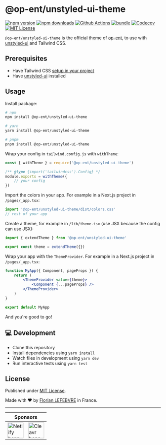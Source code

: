 # @op-ent/unstyled-ui-theme

[![npm version][npm-version-src]][npm-version-href]
[![npm downloads][npm-downloads-src]][npm-downloads-href]
[![Github Actions][github-actions-src]][github-actions-href]
[![bundle][bundle-src]][bundle-href]
[![Codecov][codecov-src]][codecov-href]
[![MIT License][license-src]][license-href]

`@op-ent/unstyled-ui-theme` is the official theme of [op-ent](https://github.com/op-ent), to use with [unstyled-ui](https://github.com/op-ent/unstyled-ui) and Tailwind CSS.

## Prerequisites

-   Have Tailwind CSS [setup in your project](https://tailwindcss.com/docs/installation)
-   Have [unstyled-ui](https://github.com/op-ent/unstyled-ui) installed

## Usage

Install package:

```sh
# npm
npm install @op-ent/unstyled-ui-theme

# yarn
yarn install @op-ent/unstyled-ui-theme

# pnpm
pnpm install @op-ent/unstyled-ui-theme
```

Wrap your config in `tailwind.config.js` with `withTheme`:

```js
const { withTheme } = require('@op-ent/unstyled-ui-theme')

/** @type {import('tailwindcss').Config} */
module.exports = withTheme({
    // your config
})
```

Import the colors in your app. For example in a Next.js project in `/pages/_app.tsx`:

```js
import '@op-ent/unstyled-ui-theme/dist/colors.css'
// rest of your app
```

Create a theme, for example in `/lib/theme.tsx` (use JSX because the config can use JSX):

```js
import { extendTheme } from '@op-ent/unstyled-ui-theme'

export const theme = extendTheme({})
```

Wrap your app with the `ThemeProvider`. For example in a Next.js project in `/pages/_app.tsx`:

```jsx
function MyApp({ Component, pageProps }) {
    return (
        <ThemeProvider value={theme}>
            <Component {...pageProps} />
        </ThemeProvider>
    )
}

export default MyApp
```

And you're good to go!

## 💻 Development

-   Clone this repository
-   Install dependencies using `yarn install`
-   Watch files in development using `yarn dev`
-   Run interactive tests using `yarn test`

## License

Published under [MIT License](./LICENSE).

Made with ❤️ by [Florian LEFEBVRE](https://github.com/florian-lefebvre) in France.

---

<table>
  <thead>
    <tr>
      <th colspan="2">Sponsors</th>
    </tr>
  </thead>
  <tbody>
    <tr>
      <td>
        <a href="https://www.netlify.com" target="_blank">
          <img alt="Netlify banner" height="51px" src="https://www.netlify.com/v3/img/components/netlify-color-accent.svg" />
        </a>
      </td>
      <td>
        <a href="https://cleavr.io" target="_blank">
          <img alt="Cleavr banner" height="51px" src="https://hcti.io/v1/image/ae9a047f-22b3-4016-a37a-80f297894678" />
        </a>
      </td>
    </tr>
  </tbody>
</table>

<!-- Badges -->
<!-- https://gist.github.com/lukas-h/2a5d00690736b4c3a7ba -->

[npm-version-src]: https://img.shields.io/npm/v/@op-ent/unstyled-ui-theme?style=flat-square
[npm-version-href]: https://npmjs.com/package/@op-ent/unstyled-ui-theme
[npm-downloads-src]: https://img.shields.io/npm/dm/@op-ent/unstyled-ui-theme?style=flat-square
[npm-downloads-href]: https://npmjs.com/package/@op-ent/unstyled-ui-theme
[github-actions-src]: https://img.shields.io/github/workflow/status/op-ent/unstyled-ui-theme/ci/main?style=flat-square
[github-actions-href]: https://github.com/op-ent/unstyled-ui-theme/actions?query=workflow%3Aci
[bundle-src]: https://img.shields.io/bundlephobia/minzip/@op-ent/unstyled-ui-theme?style=flat-square
[bundle-href]: https://bundlephobia.com/result?p=@op-ent/unstyled-ui-theme
[codecov-src]: https://img.shields.io/codecov/c/gh/op-ent/unstyled-ui-theme/main?style=flat-square
[codecov-href]: https://codecov.io/gh/op-ent/unstyled-ui-theme
[license-src]: https://img.shields.io/badge/License-MIT-yellow.svg?style=flat-square
[license-href]: ./LICENSE
